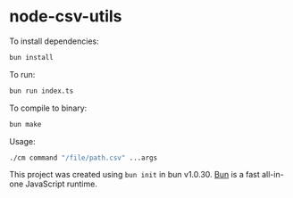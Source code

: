 # node-csv-utils

To install dependencies:

```bash
bun install
```

To run:

```bash
bun run index.ts
```

To compile to binary:

```bash
bun make
```

Usage:
```bash
./cm command "/file/path.csv" ...args
```

This project was created using `bun init` in bun v1.0.30. [Bun](https://bun.sh) is a fast all-in-one JavaScript runtime.
